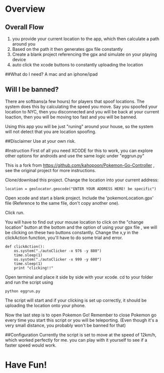 # Overview
## Overall Flow
1. you provide your current location to the app, which then calculate a path around you
2. Based on the path it then generates gpx file constantly
3. Create a blank project referencing the gpx and simulate on your playing device
4. auto click the xcode buttons to constantly uploading the location

##What do I need?
A mac and an iphone/ipad

## Will I be banned?
There are softbans(a few hours) for players that spoof locations. The system does this by calculating the speed you move. Say you spoofed your location to NYC, then you disconnected and you will be back at your current loaction, then you will be moving too fast and you will be banned.

Using this app you will be just "runing" around your house, so the system will not detect that you are location spoofing.

##Disclaimer
Use at your own risk.

#Instruction
First of all you need XCODE for this to work, you can explore other options for androids and use the same logic under "eggrun.py"

This is a fork from https://github.com/kahopoon/Pokemon-Go-Controller , see the original project for more instructions.

Clone/download this project. Change the location into your current address: 

```
location = geolocator.geocode("ENTER YOUR ADDRESS HERE! be specific")
```

Open xcode and start a blank project. Include the 'pokemonLocation.gpx' file (Reference to the same file, don't copy another one). 

Click run.

You will have to find out your mouse location to click on the "change location" button at the bottom and the option of using your gpx file , we will be clicking on these two buttons constantly. Change the x,y in the clickAction function, you'll have to do some trial and error. 

```
def clickAction():
	os.system("./autoClicker -x 976 -y 880")
	time.sleep(1)
	os.system("./autoClicker -x 999 -y 600")
	time.sleep(1)
	print "clicking!!"
```
Open terminal and place it side by side with your xcode. cd to your folder and run the script using 

```
python eggrun.py
```

The script will start and if your clicking is set up correctly, it should be uploading the location onto your phone. 

Now the last step is to open Pokemon Go! Remember to close Pokemon go every time you start this script or you will be teleporting. (Even though it's a very small distance, you probably won't be banned for that)

##Configuration
Currently the script is set to move at the speed of 12km/h, which worked perfectly for me. you can play with it yourself to see if a faster speed would work.

# Have Fun!
